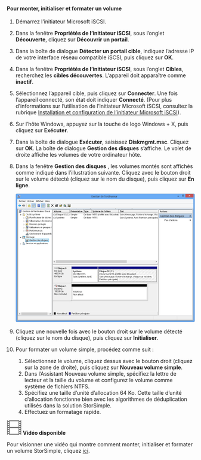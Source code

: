<!--author=SharS last changed: 9/17/15-->

#### <a name="to-mount-initialize-and-format-a-volume"></a>Pour monter, initialiser et formater un volume
1. Démarrez l’initiateur Microsoft iSCSI.
2. Dans la fenêtre **Propriétés de l’initiateur iSCSI**, sous l’onglet **Découverte**, cliquez sur **Découvrir un portail**.
3. Dans la boîte de dialogue **Détecter un portail cible**, indiquez l’adresse IP de votre interface réseau compatible iSCSI, puis cliquez sur **OK**. 
4. Dans la fenêtre **Propriétés de l’initiateur iSCSI**, sous l’onglet **Cibles**, recherchez les **cibles découvertes**. L’appareil doit apparaître comme **inactif**.
5. Sélectionnez l’appareil cible, puis cliquez sur **Connecter**. Une fois l’appareil connecté, son état doit indiquer **Connecté**. (Pour plus d’informations sur l’utilisation de l’initiateur Microsoft iSCSI, consultez la rubrique [Installation et configuration de l’initiateur Microsoft iSCSI][1]).
6. Sur l’hôte Windows, appuyez sur la touche de logo Windows + X, puis cliquez sur **Exécuter**. 
7. Dans la boîte de dialogue **Exécuter**, saisissez **Diskmgmt.msc**. Cliquez sur **OK**. La boîte de dialogue **Gestion des disques** s’affiche. Le volet de droite affiche les volumes de votre ordinateur hôte.
8. Dans la fenêtre **Gestion des disques** , les volumes montés sont affichés comme indiqué dans l’illustration suivante. Cliquez avec le bouton droit sur le volume détecté (cliquez sur le nom du disque), puis cliquez sur **En ligne**.
   
     ![Initialisation du formatage de volume](./media/storsimple-mount-initialize-format-volume/HCS_InitializeFormatVolume-include.png) 
9. Cliquez une nouvelle fois avec le bouton droit sur le volume détecté (cliquez sur le nom du disque), puis cliquez sur **Initialiser**.
10. Pour formater un volume simple, procédez comme suit :
    
    1. Sélectionnez le volume, cliquez dessus avec le bouton droit (cliquez sur la zone de droite), puis cliquez sur **Nouveau volume simple**.
    2. Dans l’Assistant Nouveau volume simple, spécifiez la lettre de lecteur et la taille du volume et configurez le volume comme système de fichiers NTFS.
    3. Spécifiez une taille d’unité d’allocation 64 Ko. Cette taille d’unité d’allocation fonctionne bien avec les algorithmes de déduplication utilisés dans la solution StorSimple.
    4. Effectuez un formatage rapide.

![Vidéo disponible](./media/storsimple-mount-initialize-format-volume/Video_icon.png) **Vidéo disponible**

Pour visionner une vidéo qui montre comment monter, initialiser et formater un volume StorSimple, cliquez [ici](https://azure.microsoft.com/documentation/videos/mount-initialize-and-format-a-storsimple-volume/).

<!--Link references-->
[1]: https://technet.microsoft.com/library/ee338480(WS.10).aspx
